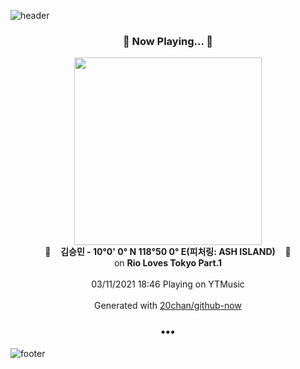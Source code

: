 ![header](https://capsule-render.vercel.app/api?type=wave&height=170&section=header&text=Hi.%20I'm%20SHIFT&fontColor=090707&fontAlignX=45&fontAlignY=65&fontSize=100)

<h3 align="center">🎵 Now Playing... 🎵</h3>
<p align="center">
  <a href="https://music.youtube.com/watch?v=rKS6hNta8zg">
    <img width="300" src="https://lh3.googleusercontent.com/FCXpg3jSdvRDR1iNm-U8Scc55JKqMBZIavvRRTQoloC01K8105ekWBSj7Ci6X6gVPqMcRcASdMjLLuA">
  </a>
  <br>
  🎵&nbsp&nbsp&nbsp <b>김승민 - 10°0' 0° N 118°50 0° E(피처링: ASH ISLAND)</b> &nbsp&nbsp&nbsp🎵
  <br>
  on <b>Rio Loves Tokyo Part.1</b>
  
  <br />
  <br />
  03/11/2021 18:46 Playing on YTMusic
  <br />
  <br />
  Generated with <a href="https://github.com/20chan/github-now">20chan/github-now</a>
</p>

<h3 align="center">•••</h3>

![footer](https://capsule-render.vercel.app/api?type=wave&height=150&section=footer)
